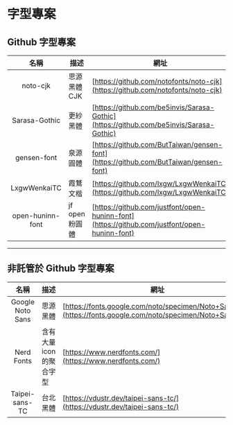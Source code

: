 # 字型專案

## Github 字型專案

| 名稱 | 描述 | 網址 |
|:----:|------|------|
|noto-cjk|思源黑體CJK|[https://github.com/notofonts/noto-cjk](https://github.com/notofonts/noto-cjk)|
|Sarasa-Gothic|更紗黑體|[https://github.com/be5invis/Sarasa-Gothic](https://github.com/be5invis/Sarasa-Gothic)|
|gensen-font|泉源圓體|[https://github.com/ButTaiwan/gensen-font](https://github.com/ButTaiwan/gensen-font)|
|LxgwWenkaiTC|霞鶩文楷|[https://github.com/lxgw/LxgwWenkaiTC](https://github.com/lxgw/LxgwWenkaiTC)|
|open-huninn-font|jf open 粉圓體|[https://github.com/justfont/open-huninn-font](https://github.com/justfont/open-huninn-font)|

---

## 非託管於 Github 字型專案
| 名稱 | 描述 | 網址 |
|:----:|------|------|
|Google Noto Sans|思源黑體|[https://fonts.google.com/noto/specimen/Noto+Sans+TC](https://fonts.google.com/noto/specimen/Noto+Sans+TC)|
|Nerd Fonts|含有大量 icon 的聚合字型|[https://www.nerdfonts.com/](https://www.nerdfonts.com/)|
|Taipei-sans-TC|台北黑體|[https://vdustr.dev/taipei-sans-tc/](https://vdustr.dev/taipei-sans-tc/)|
